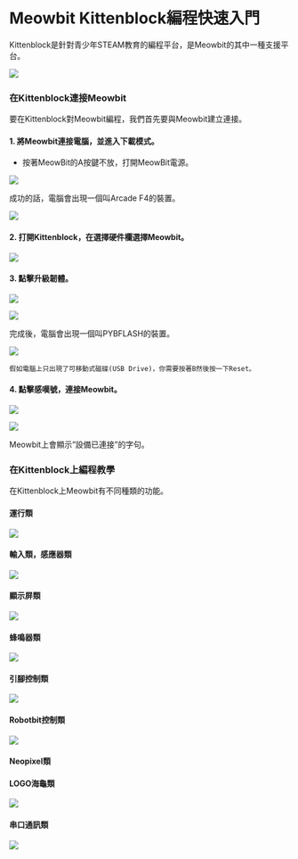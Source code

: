 # Meowbit Kittenblock編程快速入門

Kittenblock是針對青少年STEAM教育的編程平台，是Meowbit的其中一種支援平台。

![](https://kittenbothk.readthedocs.io/en/latest/\_images/kbbanner11.png)

### 在Kittenblock連接Meowbit

要在Kittenblock對Meowbit編程，我們首先要與Meowbit建立連接。

#### 1. 將Meowbit連接電腦，並進入下載模式。

* 按著MeowBit的A按鍵不放，打開MeowBit電源。

![](https://kittenbothk.readthedocs.io/en/latest/\_images/kb1.jpg)

成功的話，電腦會出現一個叫Arcade F4的裝置。

![](https://kittenbothk.readthedocs.io/en/latest/\_images/kb23.png)

#### 2. 打開Kittenblock，在選擇硬件欄選擇Meowbit。

![](https://kittenbothk.readthedocs.io/en/latest/\_images/kb33.png)

#### 3. 點擊升級韌體。

![](https://kittenbothk.readthedocs.io/en/latest/\_images/kb44.png)

![](https://kittenbothk.readthedocs.io/en/latest/\_images/kb53.png)

完成後，電腦會出現一個叫PYBFLASH的裝置。

![](https://kittenbothk.readthedocs.io/en/latest/\_images/kb62.png)

```
假如電腦上只出現了可移動式磁碟(USB Drive)，你需要按著B然後按一下Reset。
```

#### 4. 點擊感嘆號，連接Meowbit。

![](https://kittenbothk.readthedocs.io/en/latest/\_images/kb72.png)

![](https://kittenbothk.readthedocs.io/en/latest/\_images/kb82.png)

Meowbit上會顯示”設備已連接”的字句。

### 在Kittenblock上編程教學

在Kittenblock上Meowbit有不同種類的功能。

#### 運行類

![](https://kittenbothk.readthedocs.io/en/latest/\_images/kb91.png)

#### 輸入類，感應器類

![](https://kittenbothk.readthedocs.io/en/latest/\_images/kb101.png)

#### 顯示屏類

![](https://kittenbothk.readthedocs.io/en/latest/\_images/kb112.png)

#### 蜂鳴器類

![](https://kittenbothk.readthedocs.io/en/latest/\_images/kb121.png)

#### 引腳控制類

![](https://kittenbothk.readthedocs.io/en/latest/\_images/kb131.png)

#### Robotbit控制類

![](https://kittenbothk.readthedocs.io/en/latest/\_images/kb15.png)

#### Neopixel類

#### LOGO海龜類

![](https://kittenbothk.readthedocs.io/en/latest/\_images/kb16.png)

#### 串口通訊類

![](https://kittenbothk.readthedocs.io/en/latest/\_images/kb14.png)
